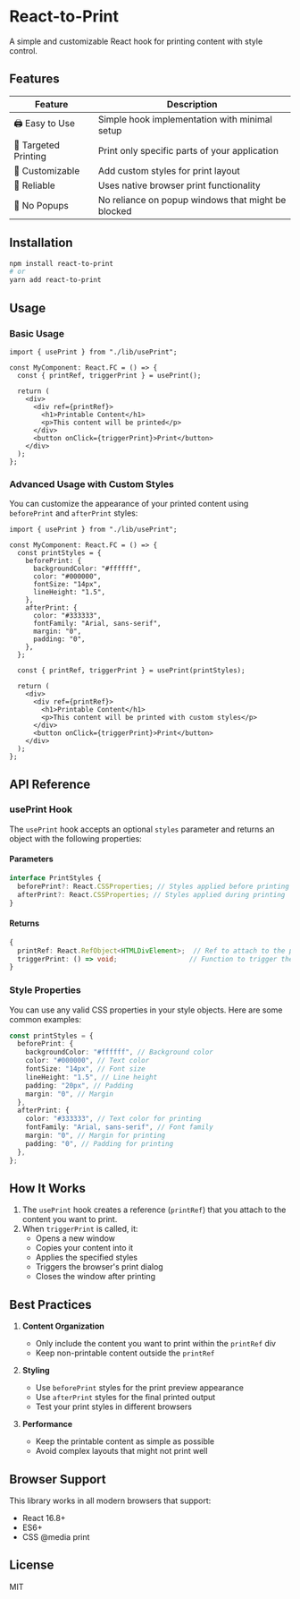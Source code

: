 # React-to-Print

A simple and customizable React hook for printing content with style control.

## Features

| Feature              | Description                                        |
| -------------------- | -------------------------------------------------- |
| 🖨️ Easy to Use       | Simple hook implementation with minimal setup      |
| 🎯 Targeted Printing | Print only specific parts of your application      |
| 🎨 Customizable      | Add custom styles for print layout                 |
| 🔄 Reliable          | Uses native browser print functionality            |
| 🚫 No Popups         | No reliance on popup windows that might be blocked |

## Installation

```bash
npm install react-to-print
# or
yarn add react-to-print
```

## Usage

### Basic Usage

```tsx
import { usePrint } from "./lib/usePrint";

const MyComponent: React.FC = () => {
  const { printRef, triggerPrint } = usePrint();

  return (
    <div>
      <div ref={printRef}>
        <h1>Printable Content</h1>
        <p>This content will be printed</p>
      </div>
      <button onClick={triggerPrint}>Print</button>
    </div>
  );
};
```

### Advanced Usage with Custom Styles

You can customize the appearance of your printed content using `beforePrint` and `afterPrint` styles:

```tsx
import { usePrint } from "./lib/usePrint";

const MyComponent: React.FC = () => {
  const printStyles = {
    beforePrint: {
      backgroundColor: "#ffffff",
      color: "#000000",
      fontSize: "14px",
      lineHeight: "1.5",
    },
    afterPrint: {
      color: "#333333",
      fontFamily: "Arial, sans-serif",
      margin: "0",
      padding: "0",
    },
  };

  const { printRef, triggerPrint } = usePrint(printStyles);

  return (
    <div>
      <div ref={printRef}>
        <h1>Printable Content</h1>
        <p>This content will be printed with custom styles</p>
      </div>
      <button onClick={triggerPrint}>Print</button>
    </div>
  );
};
```

## API Reference

### usePrint Hook

The `usePrint` hook accepts an optional `styles` parameter and returns an object with the following properties:

#### Parameters

```typescript
interface PrintStyles {
  beforePrint?: React.CSSProperties; // Styles applied before printing
  afterPrint?: React.CSSProperties; // Styles applied during printing
}
```

#### Returns

```typescript
{
  printRef: React.RefObject<HTMLDivElement>;  // Ref to attach to the printable content
  triggerPrint: () => void;                  // Function to trigger the print dialog
}
```

### Style Properties

You can use any valid CSS properties in your style objects. Here are some common examples:

```typescript
const printStyles = {
  beforePrint: {
    backgroundColor: "#ffffff", // Background color
    color: "#000000", // Text color
    fontSize: "14px", // Font size
    lineHeight: "1.5", // Line height
    padding: "20px", // Padding
    margin: "0", // Margin
  },
  afterPrint: {
    color: "#333333", // Text color for printing
    fontFamily: "Arial, sans-serif", // Font family
    margin: "0", // Margin for printing
    padding: "0", // Padding for printing
  },
};
```

## How It Works

1. The `usePrint` hook creates a reference (`printRef`) that you attach to the content you want to print.
2. When `triggerPrint` is called, it:
   - Opens a new window
   - Copies your content into it
   - Applies the specified styles
   - Triggers the browser's print dialog
   - Closes the window after printing

## Best Practices

1. **Content Organization**

   - Only include the content you want to print within the `printRef` div
   - Keep non-printable content outside the `printRef`

2. **Styling**

   - Use `beforePrint` styles for the print preview appearance
   - Use `afterPrint` styles for the final printed output
   - Test your print styles in different browsers

3. **Performance**
   - Keep the printable content as simple as possible
   - Avoid complex layouts that might not print well

## Browser Support

This library works in all modern browsers that support:

- React 16.8+
- ES6+
- CSS @media print

## License

MIT
